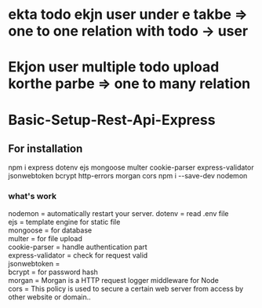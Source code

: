 
# ekta todo ekjn user under e takbe => one to one relation with todo -> user
# Ekjon user multiple todo upload korthe parbe => one to many relation



# Basic-Setup-Rest-Api-Express
## For installation
npm i express dotenv ejs mongoose multer cookie-parser express-validator jsonwebtoken bcrypt http-errors morgan cors
npm i  --save-dev  nodemon

### what's work 
nodemon = automatically restart your server.
dotenv  = read .env file </br>
ejs = template engine for static file </br>
mongoose  = for database  </br>
multer  = for file upload </br>
cookie-parser  = handle authentication part  </br>
express-validator  = check for request valid </br>
jsonwebtoken  = </br>
bcrypt = for password hash </br>
morgan = Morgan is a HTTP request logger middleware for Node </br>
cors = This policy is used to secure a certain web server from access by other website or domain.. </br>

